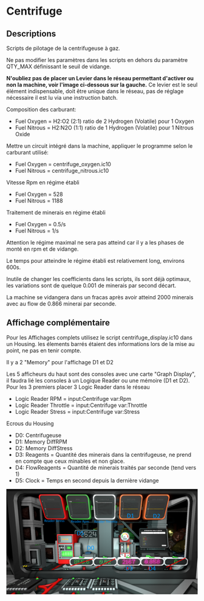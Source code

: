 # Centrifuge

## Descriptions

Scripts de pilotage de la centrifugeuse à gaz.

Ne pas modifier les paramètres dans les scripts en dehors du paramètre QTY_MAX définissant le seuil de vidange.

**N'oubliez pas de placer un Levier dans le réseau permettant d'activer ou non la machine, voir l'image ci-dessous sur la gauche.**
Ce levier est le seul élément indispensable, doit être unique dans le réseau, pas de réglage nécessaire il est lu via une instruction batch.

Composition des carburant:
* Fuel Oxygen = H2:O2 (2:1) ratio de 2 Hydrogen (Volatile) pour 1 Oxygen
* Fuel Nitrous = H2:N2O (1:1) ratio de 1 Hydrogen (Volatile) pour 1 Nitrous Oxide

Mettre un circuit intégré dans la machine, appliquer le programme selon le carburant utilisé:
* Fuel Oxygen = centrifuge_oxygen.ic10
* Fuel Nitrous = centrifuge_nitrous.ic10

Vitesse Rpm en régime établi
* Fuel Oxygen = 528
* Fuel Nitrous = 1188

Traitement de minerais en régime établi
* Fuel Oxygen = 0.5/s
* Fuel Nitrous = 1/s

Attention le régime maximal ne sera pas atteind car il y a les phases de monté en rpm et de vidange.

Le temps pour atteindre le régime établi est relativement long, environs 600s.

Inutile de changer les coefficients dans les scripts, ils sont déjà optimaux, les variations sont de quelque 0.001 de minerais par second décart.

La machine se vidangera dans un fracas après avoir atteind 2000 minerais avec au flow de 0.866 minerai par seconde.

## Affichage complémentaire

Pour les Affichages complets utilisez le script centrifuge_display.ic10 dans un Housing. les élements barrés étaient des informations lors de la mise au point, ne pas en tenir compte.

Il y a 2 "Memory" pour l'affichage D1 et D2

Les 5 afficheurs du haut sont des consoles avec une carte "Graph Display", il faudra lié les consoles à un Logique Reader ou une mémoire (D1 et D2).
Pour les 3 premiers placer 3 Logic Reader dans le réseau
* Logic Reader RPM = input:Centrifuge var:Rpm
* Logic Reader Throttle = input:Centrifuge var:Throttle
* Logic Reader Stress = input:Centrifuge var:Stress

Ecrous du Housing
* D0: Centrifugeuse
* D1: Memory DiffRPM
* D2: Memory DiffStress
* D3: Reagents = Quantité des minerais dans la centrifugeuse, ne prend en compte que ceux minables et non glace.
* D4: FlowReagents = Quantité de minerais traités par seconde (tend vers 1)
* D5: Clock = Temps en second depuis la dernière vidange

![Tableau de bord](/Centrifuge/centrifuge.png)
